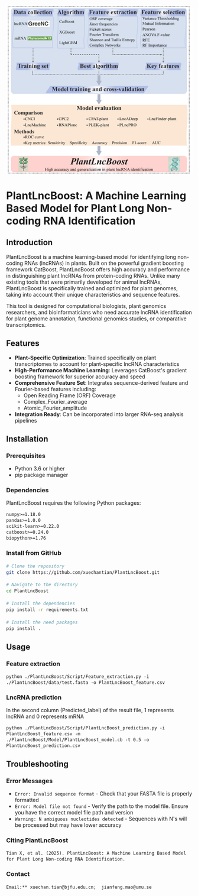 ![PlantLncBoost](https://github.com/xuechantian/PlantLncBoost/blob/master/PlantLncBoost.workflow.png) 

# PlantLncBoost: A Machine Learning Based Model for Plant Long Non-coding RNA Identification


## Introduction

PlantLncBoost is a machine learning-based model for identifying long non-coding RNAs (lncRNAs) in plants. Built on the powerful gradient boosting framework CatBoost, PlantLncBoost offers high accuracy and performance in distinguishing plant lncRNAs from protein-coding RNAs. Unlike many existing tools that were primarily developed for animal lncRNAs, PlantLncBoost is specifically trained and optimized for plant genomes, taking into account their unique characteristics and sequence features.

This tool is designed for computational biologists, plant genomics researchers, and bioinformaticians who need accurate lncRNA identification for plant genome annotation, functional genomics studies, or comparative transcriptomics.

## Features

- **Plant-Specific Optimization**: Trained specifically on plant transcriptomes to account for plant-specific lncRNA characteristics
- **High-Performance Machine Learning**: Leverages CatBoost's gradient boosting framework for superior accuracy and speed
- **Comprehensive Feature Set**: Integrates sequence-derived feature and Fourier-based features including:
  - Open Reading Frame (ORF) Coverage
  - Complex_Fourier_average
  - Atomic_Fourier_amplitude
- **Integration Ready**: Can be incorporated into larger RNA-seq analysis pipelines

## Installation

### Prerequisites

- Python 3.6 or higher
- pip package manager

### Dependencies

PlantLncBoost requires the following Python packages:
```
numpy>=1.18.0
pandas>=1.0.0
scikit-learn>=0.22.0
catboost>=0.24.0
biopython>=1.76
```

### Install from GitHub

```bash
# Clone the repository
git clone https://github.com/xuechantian/PlantLncBoost.git

# Navigate to the directory
cd PlantLncBoost

# Install the dependencies
pip install -r requirements.txt

# Install the need packages
pip install .
```


## Usage

### Feature extraction

    python ./PlantLncBoost/Script/Feature_extraction.py -i ./PlantLncBoost/data/test.fasta -o PlantLncBoost_feature.csv

### LncRNA prediction

In the second column (Predicted_label) of the result file, 1 represents lncRNA and 0 represents mRNA

    python ./PlantLncBoost/Script/PlantLncBoost_prediction.py -i PlantLncBoost_feature.csv -m ./PlantLncBoost/Model/PlantLncBoost_model.cb -t 0.5 -o PlantLncBoost_prediction.csv


## Troubleshooting

### Error Messages

- `Error: Invalid sequence format` - Check that your FASTA file is properly formatted
- `Error: Model file not found` - Verify the path to the model file. Ensure you have the correct model file path and version
- `Warning: N ambiguous nucleotides detected` - Sequences with N's will be processed but may have lower accuracy


### Citing PlantLncBoost
    Tian X, et al. (2025). PlantLncBoost: A Machine Learning Based Model for Plant Long Non-coding RNA Identification. 


### Contact

    Email:** xuechan.tian@bjfu.edu.cn;  jianfeng.mao@umu.se


